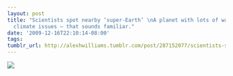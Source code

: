 ```yaml
---
layout: post
title: "Scientists spot nearby ‘super-Earth’ \nA planet with lots of water and some
  climate issues — that sounds familiar."
date: '2009-12-16T22:10:14-08:00'
tags: 
tumblr_url: http://alexhwilliams.tumblr.com/post/287152077/scientists-spot-nearby-super-earth-a-planet
---
```

<img src="http://www.tumblr.com/photo/1280/alexhwilliams/287152077/1/tumblr_kus953Ixd91qz5a5a"/>
